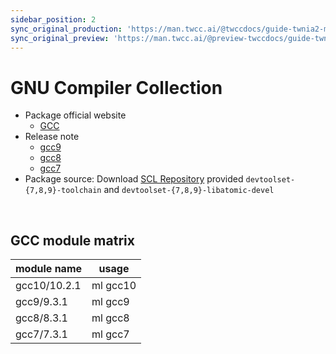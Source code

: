 ```yaml
---
sidebar_position: 2
sync_original_production: 'https://man.twcc.ai/@twccdocs/guide-twnia2-module-gnu-compiler-collection-en' 
sync_original_preview: 'https://man.twcc.ai/@preview-twccdocs/guide-twnia2-module-gnu-compiler-collection-en'
---
```



# GNU Compiler Collection

- Package official website
  - [GCC](https://gcc.gnu.org)
- Release note
  - [gcc9](https://gcc.gnu.org/gcc-9)
  - [gcc8](https://gcc.gnu.org/gcc-8)
  - [gcc7](https://gcc.gnu.org/gcc-7)
- Package source: Download [SCL Repository](https://wiki.centos.org/AdditionalResources/Repositories/SCL) provided `devtoolset-{7,8,9}-toolchain` and `devtoolset-{7,8,9}-libatomic-devel`

<br/>


## GCC module matrix

| module name | usage   |
| ----------- | ------- |
| gcc10/10.2.1  | ml gcc10 |
| gcc9/9.3.1  | ml gcc9 |
| gcc8/8.3.1  | ml gcc8 |
| gcc7/7.3.1  | ml gcc7 |